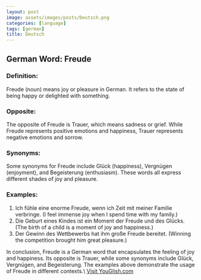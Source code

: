 ```yaml
---
layout: post
image: assets/images/posts/Deutsch.png
categories: [language]
tags: [german]
title: Deutsch
---
```


## German Word: Freude

### Definition:
Freude (noun) means joy or pleasure in German. It refers to the state of being happy or delighted with something.

### Opposite:
The opposite of Freude is Trauer, which means sadness or grief. While Freude represents positive emotions and happiness, Trauer represents negative emotions and sorrow.

### Synonyms:
Some synonyms for Freude include Glück (happiness), Vergnügen (enjoyment), and Begeisterung (enthusiasm). These words all express different shades of joy and pleasure.

### Examples:
1. Ich fühle eine enorme Freude, wenn ich Zeit mit meiner Familie verbringe. (I feel immense joy when I spend time with my family.)
2. Die Geburt eines Kindes ist ein Moment der Freude und des Glücks. (The birth of a child is a moment of joy and happiness.)
3. Der Gewinn des Wettbewerbs hat ihm große Freude bereitet. (Winning the competition brought him great pleasure.)

In conclusion, Freude is a German word that encapsulates the feeling of joy and happiness. Its opposite is Trauer, while some synonyms include Glück, Vergnügen, and Begeisterung. The examples above demonstrate the usage of Freude in different contexts.\ <a id="yg-widget-0" class="youglish-widget" data-query="Deutsch" data-lang="german" data-components="8412" data-auto-start="0" data-bkg-color="theme_light" data-title="How%20to%20pronounce%20Deutsch%20in%20German"  rel="nofollow" href="https://youglish.com">Visit YouGlish.com</a><script async src="https://youglish.com/public/emb/widget.js" charset="utf-8"></script>